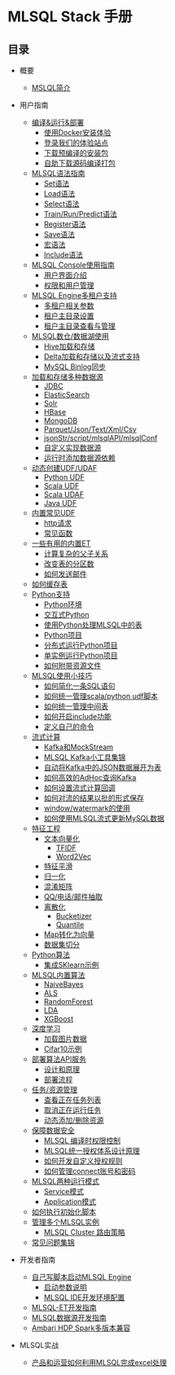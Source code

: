 <!--
  Licensed to the Apache Software Foundation (ASF) under one
  or more contributor license agreements.  See the NOTICE file
  distributed with this work for additional information
  regarding copyright ownership.  The ASF licenses this file
  to you under the Apache License, Version 2.0 (the
  "License"); you may not use this file except in compliance
  with the License.  You may obtain a copy of the License at

    http://www.apache.org/licenses/LICENSE-2.0

  Unless required by applicable law or agreed to in writing,
  software distributed under the License is distributed on an
  "AS IS" BASIS, WITHOUT WARRANTIES OR CONDITIONS OF ANY
  KIND, either express or implied.  See the License for the
  specific language governing permissions and limitations
  under the License.
-->

# MLSQL Stack 手册

## 目录

* 概要
    * [MSLQL简介](getting_started/READEME.md)        

* 用户指南
    * [编译&运行&部署](installation/README.md)
        * [使用Docker安装体验](installation/docker.md)
        * [登录我们的体验站点](installation/trymlsql.md)
        * [下载预编译的安装包](installation/downloa_prebuild_package.md)
        * [自助下载源码编译打包](installation/compile.md)
    * [MLSQL语法指南](grammar/README.md)
        * [Set语法](grammar/set.md) 
        * [Load语法](grammar/load.md)
        * [Select语法](grammar/select.md)
        * [Train/Run/Predict语法](grammar/et_statement.md)
        * [Register语法](grammar/register.md)
        * [Save语法](grammar/save.md)
        * [宏语法](grammar/macro.md)
        * [Include语法](grammar/include.md)
    * [MLSQL Console使用指南](console/README.md)
        * [用户界面介绍](console/console_usage.md)
        * [权限和用户管理](console/auth_user.md)
    * [MLSQL Engine多租户支持](multi_tenement/README.md)
        * [多租户相关参数](multi_tenement/conf.md)
        * [租户主目录设置](multi_tenement/home.md)
        * [租户主目录查看与管理](multi_tenement/home_fs.md)    
    * [MLSQL数仓/数据湖使用](datahouse/README.md)
        * [Hive加载和存储](datahouse/hive.md)
        * [Delta加载和存储以及流式支持](datahouse/delta.md)       
        * [MySQL Binlog同步](datahouse/binlog.md)                                                                               
    * [加载和存储多种数据源](datasource/README.md)      
        * [JDBC](datasource/jdbc.md)
        * [ElasticSearch](datasource/es.md)
        * [Solr](datasource/solr.md)
        * [HBase](datasource/hbase.md)
        * [MongoDB](datasource/mongodb.md)
        * [Parquet/Json/Text/Xml/Csv](datasource/file.md)
        * [jsonStr/script/mlsqlAPI/mlsqlConf](datasource/mlsql_source.md)        
        * [自定义实现数据源](datasource/other.md)
        * [运行时添加数据源依赖](datasource/dynamically_add.md)
    * [动态创建UDF/UDAF](udf/README.md)
        * [Python UDF](udf/python_udf.md)       
        * [Scala UDF](udf/scala_udf.md)
        * [Scala UDAF](udf/scala_udaf.md)
        * [Java UDF](udf/java_udf.md)    
    * [内置常见UDF](system_udf/README.md)
        * [http请求](system_udf/http.md)
        * [常见函数](system_udf/vec.md)                       
    * [一些有用的内置ET](process/README.md)                              
       * [计算复杂的父子关系](process/estimator_transformer/TreeBuildExt.md)
       * [改变表的分区数](process/estimator_transformer/RepartitionExt.md)
       * [如何发送邮件](process/estimator_transformer/SendMessage.md) 
    * [如何缓存表](process/estimator_transformer/CacheExt.md)                                       
    * [Python支持](python/README.md)
        * [Python环境](python/python-env.md)        
        * [交互式Python](python/interactive.md)
        * [使用Python处理MLSQL中的表](python/table.md)
        * [Python项目](python/project.md)                
        * [分布式运行Python项目](python/distribute-python.md)
        * [单实例运行Python项目](python/python.md)
        * [如何附带资源文件](python/resource.md)      
    * [MLSQL使用小技巧](include/README.md)        
        * [如何简化一条SQL语句](include/sql.md)        
        * [如何统一管理scala/python udf脚本](include/include_script.md)        
        * [如何统一管理中间表](include/table.md)
        * [如何开启include功能](include/enable.md)
        * [定义自己的命令](include/commands.md)        
    * [流式计算](stream/README.md)        
        * [Kafka和MockStream](stream/datasource.md)
        * [MLSQL Kafka小工具集锦](stream/kakfa_tool.md)           
        * [自动将Kafka中的JSON数据展开为表](stream/data_convert.md)
        * [如何高效的AdHoc查询Kafka](stream/query_kafka.md)
        * [如何设置流式计算回调](stream/callback.md)
        * [如何对流的结果以批的形式保存](stream/batch.md)
        * [window/watermark的使用](stream/window_wartermark.md) 
        * [如何使用MLSQL流式更新MySQL数据](stream/stream_mysql_update.md)                       
    * [特征工程](feature/README.md)          
        * [文本向量化](feature/nlp.md)
            * [TFIDF](feature/tfidf.md)
            * [Word2Vec](feature/word2vec.md)
        * [特征平滑](feature/scale.md)
        * [归一化](feature/normalize.md)
        * [混淆矩阵](feature/confusion_matrix.md)
        * [QQ/电话/邮件抽取](feature/some_extract.md)           
        * [离散化](feature/discretizer/README.md)
            * [Bucketizer](feature/discretizer/bucketizer.md)
            * [Quantile](feature/discretizer/quantile.md)      
        * [Map转化为向量](feature/vecmap.md)              
        * [数据集切分](feature/rate_sample.md)                                        
    * [Python算法](python_alg/README.md)
        * [集成SKlearn示例](python_alg/sklearn.md)           
    * [MLSQL内置算法](algs/README.md)
        * [NaiveBayes](algs/naive_bayes.md)
        * [ALS](algs/als.md)
        * [RandomForest](algs/random_forest.md)        
        * [LDA](algs/lda.md)        
        * [XGBoost](algs/xgboost.md)    
    * [深度学习](dl/README.md)
        * [加载图片数据](dl/load_image.md)
        * [Cifar10示例](dl/cifar10.md)        
    * [部署算法API服务](api_deploy/README.md)
        * [设计和原理](api_deploy/design.md)
        * [部署流程](api_deploy/case.md)                
    * [任务/资源管理](jobs/README.md)
        * [查看正在任务列表](jobs/list_jobs.md)
        * [取消正在运行任务](jobs/cancel_job.md)
        * [动态添加/删除资源](jobs/dynamic_resource.md)    
    * [保障数据安全](security/README.md)
        * [MLSQL 编译时权限控制](security/compile-auth.md)
        * [MLSQL统一授权体系设计原理](security/design.md)
        * [如何开发自定义授权规则](security/build.md)
        * [如何管理connect账号和密码](security/user_password.md)    
    * [MLSQL两种运行模式](mode/README.md)
        * [Service模式](mode/service.md)
        * [Application模式](mode/application.md)            
    * [如何执行初始化脚本](application/README.md)                    
    * [管理多个MLSQL实例](cluster/README.md)
        * [MLSQL Cluster 路由策略](cluster/route.md)        
    * [常见问题集锦](qa/README.md)        
        

* 开发者指南
    * [自己写脚本启动MLSQL Engine](installation/run.md)
        * [启动参数说明](installation/startup-configuration.md)       
        * [MLSQL IDE开发环境配置](installation/ide.md)
    * [MLSQL-ET开发指南](develop/et.md) 
    * [MLSQL数据源开发指南](develop/datasource.md)
    * [Ambari HDP Spark多版本兼容](develop/ambari_multi_spark.md)     

* MLSQL实战 
    * [产品和运营如何利用MLSQL完成excel处理](action/mlsql-excel.md) 
           
         
    
           
           


    
        
